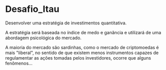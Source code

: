 # Desafio_Itau

Desenvolver uma estratégia de investimentos quantitativa.

A estratégia será baseada no índice de medo e ganância e 
utilizará de uma abordagem psicológica do mercado.

A maioria do mercado são sardinhas, como o mercado de criptomoedas é mais "liberal",
no sentido de que existem menos instrumentos capazes de regulamentar as ações tomadas
pelos investidores, ocorre que alguns fenômenos...
